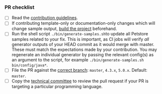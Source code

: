 <!-- Enter details of the change here. Include additional tests that have been done, reference to the issue for tracking, etc. -->

<!-- Please check the completed items below -->
### PR checklist

- [ ] Read the [contribution guidelines](https://github.com/openapitools/openapi-generator/blob/master/CONTRIBUTING.md).
- [ ] If contributing template-only or documentation-only changes which will change sample output, [build the project](https://github.com/OpenAPITools/openapi-generator#14---build-projects) beforehand.
- [ ] Run the shell script `./bin/generate-samples.sh`to update all Petstore samples related to your fix. This is important, as CI jobs will verify _all_ generator outputs of your HEAD commit as it would merge with master. These must match the expectations made by your contribution. You may regenerate an individual generator by passing the relevant config(s) as an argument to the script, for example `./bin/generate-samples.sh bin/config/java*`.
- [ ] File the PR against the [correct branch](https://github.com/OpenAPITools/openapi-generator/wiki/Git-Branches): `master`, `4.3.x`, `5.0.x`. Default: `master`.
- [ ] Copy the [technical committee](https://github.com/openapitools/openapi-generator/#62---openapi-generator-technical-committee) to review the pull request if your PR is targeting a particular programming language.

